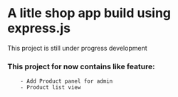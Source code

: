 #   A litle shop app build using express.js

This project is still under progress development

### This project for now contains like feature:

        - Add Product panel for admin
        - Product list view
